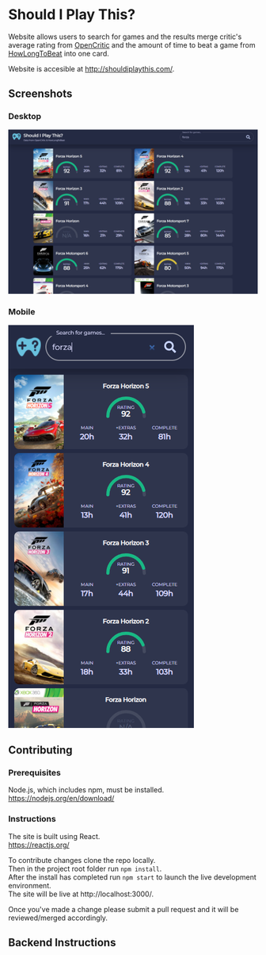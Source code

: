# Should I Play This?

Website allows users to search for games and the results merge critic's average rating from [OpenCritic](https://opencritic.com/) and the amount of time to beat a game from [HowLongToBeat](https://howlongtobeat.com/) into one card.

Website is accesible at http://shouldiplaythis.com/.

## Screenshots

### Desktop
![Desktop Screenshot](/images/desktop.png)

### Mobile
![Mobile Screenshot](/images/mobile.png)

## Contributing

### Prerequisites

Node.js, which includes npm, must be installed.  
https://nodejs.org/en/download/

### Instructions

The site is built using React.  
https://reactjs.org/

To contribute changes clone the repo locally.  
Then in the project root folder run `npm install`.  
After the install has completed run `npm start` to launch the live development environment.  
The site will be live at http://localhost:3000/.

Once you've made a change please submit a pull request and it will be reviewed/merged accordingly.

## Backend Instructions